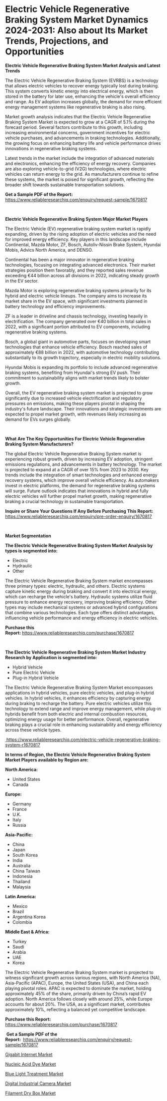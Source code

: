 <p><h1>Electric Vehicle Regenerative Braking System Market Dynamics 2024-2031: Also about Its Market Trends, Projections, and Opportunities</h1></p><p><strong>Electric Vehicle Regenerative Braking System Market Analysis and Latest Trends</strong></p>
<p><p>The Electric Vehicle Regenerative Braking System (EVRBS) is a technology that allows electric vehicles to recover energy typically lost during braking. This system converts kinetic energy into electrical energy, which is then stored in the battery for later use, enhancing the vehicle's overall efficiency and range. As EV adoption increases globally, the demand for more efficient energy management systems like regenerative braking is also rising.</p><p>Market growth analysis indicates that the Electric Vehicle Regenerative Braking System Market is expected to grow at a CAGR of 5.1% during the forecast period. Several factors contribute to this growth, including increasing environmental concerns, government incentives for electric vehicle purchases, and advancements in braking technologies. Additionally, the growing focus on enhancing battery life and vehicle performance drives innovations in regenerative braking systems.</p><p>Latest trends in the market include the integration of advanced materials and electronics, enhancing the efficiency of energy recovery. Companies are also exploring vehicle-to-grid (V2G) technologies, where electric vehicles can return energy to the grid. As manufacturers continue to refine these systems, the market is poised for significant growth, reflecting the broader shift towards sustainable transportation solutions.</p></p>
<p><strong>Get a Sample PDF of the Report:&nbsp;</strong> <a href="https://www.reliableresearchiq.com/enquiry/request-sample/1670817?utm_campaign=1470&utm_medium=2&utm_source=Github&utm_content=ia&utm_term=09102024&utm_id=electric-vehicle-regenerative-braking-system">https://www.reliableresearchiq.com/enquiry/request-sample/1670817</a></p>
<p>&nbsp;</p>
<p><strong>Electric Vehicle Regenerative Braking System Major Market Players</strong></p>
<p><p>The Electric Vehicle (EV) regenerative braking system market is rapidly expanding, driven by the rising adoption of electric vehicles and the need for improved energy efficiency. Key players in this landscape include Continental, Mazda Motor, ZF, Bosch, Autoliv-Nissin Brake System, Hyundai Mobis, Advics North America, and DENSO. </p><p>Continental has been a major innovator in regenerative braking technologies, focusing on integrating advanced electronics. Their market strategies position them favorably, and they reported sales revenue exceeding €44 billion across all divisions in 2022, indicating steady growth in the EV sector.</p><p>Mazda Motor is exploring regenerative braking systems primarily for its hybrid and electric vehicle lineups. The company aims to increase its market share in the EV space, with significant investments planned in battery technology and efficiency improvements.</p><p>ZF is a leader in driveline and chassis technology, investing heavily in electrification. The company generated over €40 billion in total sales in 2022, with a significant portion attributed to EV components, including regenerative braking systems.</p><p>Bosch, a global giant in automotive parts, focuses on developing smart technologies that enhance vehicle efficiency. Bosch reached sales of approximately €88 billion in 2022, with automotive technology contributing substantially to its growth trajectory, especially in electric mobility solutions.</p><p>Hyundai Mobis is expanding its portfolio to include advanced regenerative braking systems, benefiting from Hyundai's strong EV push. Their commitment to sustainability aligns with market trends likely to bolster growth.</p><p>Overall, the EV regenerative braking system market is projected to grow significantly due to increased vehicle electrification and regulatory pressures on emissions, making these players pivotal in shaping the industry's future landscape. Their innovations and strategic investments are expected to propel market growth, with revenues likely increasing as demand for EVs surges globally.</p></p>
<p>&nbsp;</p>
<p><strong>What Are The Key Opportunities For Electric Vehicle Regenerative Braking System Manufacturers?</strong></p>
<p><p>The global Electric Vehicle Regenerative Braking System market is experiencing robust growth, driven by increasing EV adoption, stringent emissions regulations, and advancements in battery technology. The market is projected to expand at a CAGR of over 15% from 2023 to 2030. Key trends include the integration of smart technologies and enhanced energy recovery systems, which improve overall vehicle efficiency. As automakers invest in electric platforms, the demand for regenerative braking systems will surge. Future outlook indicates that innovations in hybrid and fully electric vehicles will further propel market growth, making regenerative braking a crucial technology in sustainable transportation.</p></p>
<p><strong>Inquire or Share Your Questions If Any Before Purchasing This Report:</strong> <a href="https://www.reliableresearchiq.com/enquiry/pre-order-enquiry/1670817?utm_campaign=1470&utm_medium=2&utm_source=Github&utm_content=ia&utm_term=09102024&utm_id=electric-vehicle-regenerative-braking-system">https://www.reliableresearchiq.com/enquiry/pre-order-enquiry/1670817</a></p>
<p>&nbsp;</p>
<p><strong>Market Segmentation</strong></p>
<p><strong>The Electric Vehicle Regenerative Braking System Market Analysis by types is segmented into:</strong></p>
<p><ul><li>Electric</li><li>Hydraulic</li><li>Other</li></ul></p>
<p><p>The Electric Vehicle Regenerative Braking System market encompasses three primary types: electric, hydraulic, and others. Electric systems capture kinetic energy during braking and convert it into electrical energy, which can recharge the vehicle's battery. Hydraulic systems utilize fluid pressure to enhance energy recovery, improving braking efficiency. Other types may include mechanical systems or advanced hybrid configurations that combine various technologies. Each type offers distinct advantages, influencing vehicle performance and energy efficiency in electric vehicles.</p></p>
<p><strong>Purchase this Report:&nbsp;</strong><a href="https://www.reliableresearchiq.com/purchase/1670817?utm_campaign=1470&utm_medium=2&utm_source=Github&utm_content=ia&utm_term=09102024&utm_id=electric-vehicle-regenerative-braking-system">https://www.reliableresearchiq.com/purchase/1670817</a></p>
<p>&nbsp;</p>
<p><strong>The Electric Vehicle Regenerative Braking System Market Industry Research by Application is segmented into:</strong></p>
<p><ul><li>Hybrid Vehicle</li><li>Pure Electric Vehicle</li><li>Plug-in Hybrid Vehicle</li></ul></p>
<p><p>The Electric Vehicle Regenerative Braking System Market encompasses applications in hybrid vehicles, pure electric vehicles, and plug-in hybrid vehicles. In hybrid vehicles, it enhances efficiency by capturing energy during braking to recharge the battery. Pure electric vehicles utilize this technology to extend range and improve energy management, while plug-in hybrids benefit from both electric and internal combustion resources, optimizing energy usage for better performance. Overall, regenerative braking plays a crucial role in enhancing sustainability and energy efficiency across these vehicle types.</p></p>
<p><a href="https://www.reliableresearchiq.com/electric-vehicle-regenerative-braking-system-r1670817?utm_campaign=1470&utm_medium=2&utm_source=Github&utm_content=ia&utm_term=09102024&utm_id=electric-vehicle-regenerative-braking-system">&nbsp;https://www.reliableresearchiq.com/electric-vehicle-regenerative-braking-system-r1670817</a></p>
<p><strong>In terms of Region, the Electric Vehicle Regenerative Braking System Market Players available by Region are:</strong></p>
<p>
    <p> <strong> North America: </strong>
        <ul>
            <li>United States</li>
            <li>Canada</li>
        </ul>
        </p> 
    <p> <strong> Europe: </strong>
        <ul>
            <li>Germany</li>
            <li>France</li>
            <li>U.K.</li>
            <li>Italy</li>
            <li>Russia</li>
        </ul>
        </p> 
    <p> <strong> Asia-Pacific: </strong>
        <ul>
            <li>China</li>
            <li>Japan</li>
            <li>South Korea</li>
            <li>India</li>
            <li>Australia</li>
            <li>China Taiwan</li>
            <li>Indonesia</li>
            <li>Thailand</li>
            <li>Malaysia</li>
        </ul>
        </p> 
    <p> <strong> Latin America: </strong>
        <ul>
            <li>Mexico</li>
            <li>Brazil</li>
            <li>Argentina Korea</li>
            <li>Colombia</li>
        </ul>
        </p> 
    <p> <strong> Middle East & Africa: </strong>
        <ul>
            <li>Turkey</li>
            <li>Saudi</li>
            <li>Arabia</li>
            <li>UAE</li>
            <li>Korea</li>
        </ul>
    </p>
    </p>
<p><p>The Electric Vehicle Regenerative Braking System market is projected to witness significant growth across various regions, with North America (NA), Asia-Pacific (APAC), Europe, the United States (USA), and China each playing pivotal roles. APAC is expected to dominate the market, holding approximately 45% of the share, primarily driven by China’s rapid EV adoption. North America follows closely with around 25%, while Europe accounts for about 20%. The USA, as a significant market, contributes approximately 10%, reflecting a balanced yet competitive landscape.</p></p>
<p><strong>Purchase this Report: </strong><a href="https://www.reliableresearchiq.com/purchase/1670817?utm_campaign=1470&utm_medium=2&utm_source=Github&utm_content=ia&utm_term=09102024&utm_id=electric-vehicle-regenerative-braking-system">https://www.reliableresearchiq.com/purchase/1670817</a></p>
<p>&nbsp;<strong>Get a Sample PDF of the Report:&nbsp;&nbsp;</strong><a href="https://www.reliableresearchiq.com/enquiry/request-sample/1670817?utm_campaign=1470&utm_medium=2&utm_source=Github&utm_content=ia&utm_term=09102024&utm_id=electric-vehicle-regenerative-braking-system">https://www.reliableresearchiq.com/enquiry/request-sample/1670817</a></p>
<p><strong></strong></p>
<p><p><a href="https://www.linkedin.com/pulse/opportunities-challenges-gigabit-internet-market-strategic-ohwze?utm_campaign=1470&utm_medium=2&utm_source=Github&utm_content=ia&utm_term=09102024&utm_id=electric-vehicle-regenerative-braking-system">Gigabit Internet Market</a></p><p><a href="https://www.linkedin.com/pulse/nucleic-acid-dye-market-refracting-trends-consumer-behaviors-agcvc?utm_campaign=1470&utm_medium=2&utm_source=Github&utm_content=ia&utm_term=09102024&utm_id=electric-vehicle-regenerative-braking-system">Nucleic Acid Dye Market</a></p><p><a href="https://www.linkedin.com/pulse/blue-light-treatment-market-outlook-current-assessment-kfjnc?utm_campaign=1470&utm_medium=2&utm_source=Github&utm_content=ia&utm_term=09102024&utm_id=electric-vehicle-regenerative-braking-system">Blue Light Treatment Market</a></p><p><a href="https://www.linkedin.com/pulse/digital-industrial-camera-industry-insights-report-analyzing-gmdje?utm_campaign=1470&utm_medium=2&utm_source=Github&utm_content=ia&utm_term=09102024&utm_id=electric-vehicle-regenerative-braking-system">Digital Industrial Camera Market</a></p><p><a href="https://www.linkedin.com/pulse/market-forecast-global-filament-dry-box-trends-impact-analysis-etrge?utm_campaign=1470&utm_medium=2&utm_source=Github&utm_content=ia&utm_term=09102024&utm_id=electric-vehicle-regenerative-braking-system">Filament Dry Box Market</a></p></p>